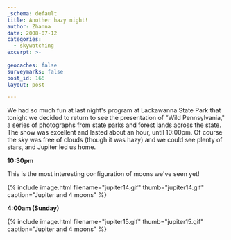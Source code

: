 ```yaml
---
_schema: default
title: Another hazy night!
author: Zhanna
date: 2008-07-12
categories:
  - skywatching  
excerpt: >- 
  
geocaches: false
surveymarks: false
post_id: 166
layout: post

---
```


We had so much fun at last night's program at Lackawanna State Park that tonight we decided to return to see the presentation of "Wild Pennsylvania," a series of photographs from state parks and forest lands across the state.  The show was excellent and lasted about an hour, until 10:00pm.  Of course the sky was free of clouds (though it was hazy) and we could see plenty of stars, and Jupiter led us home.

**10:30pm**

This is the most interesting configuration of moons we've seen yet!

{% include image.html filename="jupiter14.gif" thumb="jupiter14.gif" caption="Jupiter and 4 moons" %}

**4:00am (Sunday)**

{% include image.html filename="jupiter15.gif" thumb="jupiter15.gif" caption="Jupiter and 4 moons" %}
